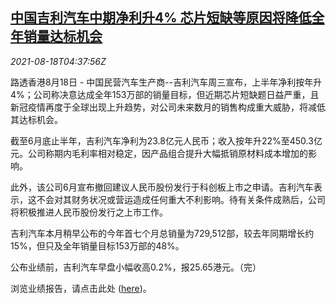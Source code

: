 <!--1629262862000-->
[中国吉利汽车中期净利升4% 芯片短缺等原因将降低全年销量达标机会](https://cn.reuters.com/article/china-geely-interim-profit-0818-idCNKBS2FJ0BH)
------

<div><i>2021-08-18T04:37:56Z</i></div><p>路透香港8月18日 - 中国民营汽车生产商--吉利汽车周三宣布，上半年净利按年升4%；公司称决意达成全年153万部的销量目标，但近期芯片短缺题日益严重，且新冠疫情再度于全球出现上升趋势，对公司未来数月的销售构成重大威胁，将减低其达标机会。</p><p>截至6月底止半年，吉利汽车净利为23.8亿元人民币；收入按年升22%至450.3亿元。公司称期内毛利率相对稳定，因产品组合提升大幅抵销原材料成本增加的影响。</p><p>此外，该公司6月宣布撤回建议人民币股份发行于科创板上市之申请。吉利汽车表示，这不会对其财务状况或营运造成任何重大不利影响。待有关条件成熟后，公司将积极推进人民币股份发行之上市工作。</p><p>吉利汽车本月稍早公布的今年首七个月总销量为729,512部，较去年同期增长约15%，但只及全年销量目标153万部的48%。</p><p>公布业绩前，吉利汽车早盘小幅收高0.2%，报25.65港元。（完）</p><p>浏览业绩报告，请点击此处 (<a href="https://www1.hkexnews.hk/listedco/listconews/sehk/2021/0818/2021081800180_c.pdf">here</a>)。</p>
